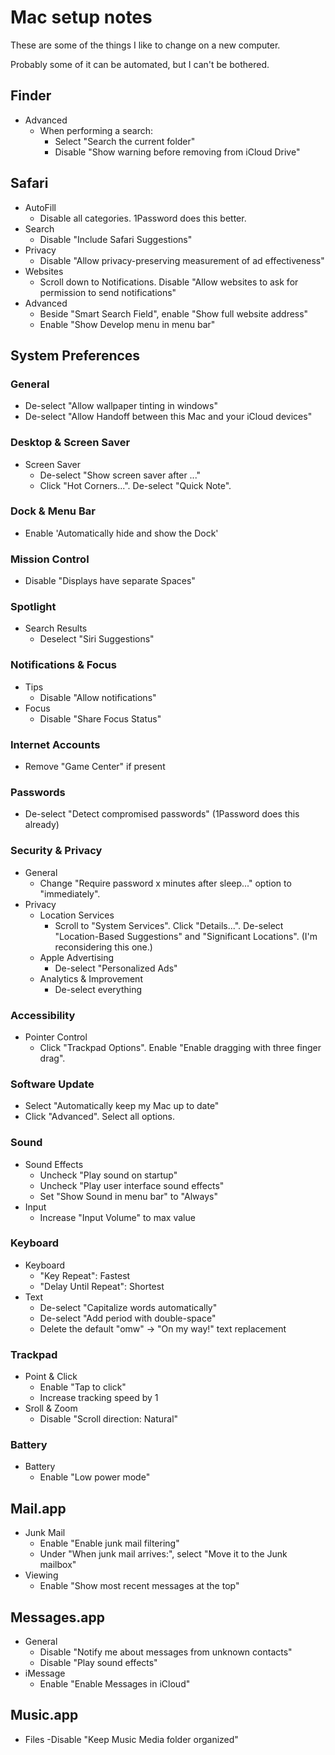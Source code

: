 # Mac setup notes

These are some of the things I like to change on a new computer.

Probably some of it can be automated, but I can't be bothered.

## Finder

- Advanced
  - When performing a search:
    - Select "Search the current folder"
    - Disable "Show warning before removing from iCloud Drive"

## Safari

- AutoFill
  - Disable all categories. 1Password does this better.
- Search
  - Disable "Include Safari Suggestions"
- Privacy
  - Disable "Allow privacy-preserving measurement of ad effectiveness"
- Websites
  - Scroll down to Notifications. Disable "Allow websites to ask for permission to send notifications"
- Advanced
  - Beside "Smart Search Field", enable "Show full website address"
  - Enable "Show Develop menu in menu bar"

## System Preferences

### General

- De-select "Allow wallpaper tinting in windows"
- De-select "Allow Handoff between this Mac and your iCloud devices"

### Desktop & Screen Saver

- Screen Saver
  - De-select "Show screen saver after ..."
  - Click "Hot Corners...". De-select "Quick Note".

### Dock & Menu Bar

- Enable 'Automatically hide and show the Dock'

### Mission Control

- Disable "Displays have separate Spaces"

### Spotlight

- Search Results
  - Deselect "Siri Suggestions"

### Notifications & Focus

- Tips
  - Disable "Allow notifications"
- Focus
  - Disable "Share Focus Status"

### Internet Accounts

- Remove "Game Center" if present

### Passwords

- De-select "Detect compromised passwords" (1Password does this already)

### Security & Privacy

- General
  - Change "Require password x minutes after sleep..." option to "immediately".
- Privacy
  - Location Services
    - Scroll to "System Services". Click "Details...". De-select "Location-Based Suggestions" and "Significant Locations". (I'm reconsidering this one.)
  - Apple Advertising
    - De-select "Personalized Ads"
  - Analytics & Improvement
    - De-select everything

### Accessibility

- Pointer Control
  - Click "Trackpad Options". Enable "Enable dragging with three finger drag".

### Software Update

- Select "Automatically keep my Mac up to date"
- Click "Advanced". Select all options.

### Sound

- Sound Effects
  - Uncheck "Play sound on startup"
  - Uncheck "Play user interface sound effects"
  - Set "Show Sound in menu bar" to "Always"
- Input
  - Increase "Input Volume" to max value

### Keyboard

- Keyboard
  - "Key Repeat": Fastest
  - "Delay Until Repeat": Shortest
- Text
  - De-select "Capitalize words automatically"
  - De-select "Add period with double-space"
  - Delete the default "omw" -> "On my way!" text replacement

### Trackpad

- Point & Click
  - Enable "Tap to click"
  - Increase tracking speed by 1
- Sroll & Zoom
  - Disable "Scroll direction: Natural"

### Battery

- Battery
  - Enable "Low power mode"

## Mail.app

- Junk Mail
  - Enable "Enable junk mail filtering"
  - Under "When junk mail arrives:", select "Move it to the Junk mailbox"
- Viewing
  - Enable "Show most recent messages at the top"

## Messages.app

- General
  - Disable "Notify me about messages from unknown contacts"
  - Disable "Play sound effects"
- iMessage
  - Enable "Enable Messages in iCloud"

## Music.app

- Files
  -Disable "Keep Music Media folder organized"
